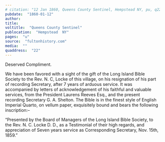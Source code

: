 ```yaml
---
# citation: "12 Jan 1860, Queens County Sentinel, Hempstead NY, pu, q22, fultonhistory.com."
pubdate:  "1860-01-12"
author: 
title: 
voltitle:  "Queens County Sentinel"
publocation:  "Hempstead  NY"
pages:  "u"
source:  "fultonhistory.com"
media:  ""
quaddress:  "22"
---
```


Deserved Compliment. 

We have been favored with a sight of the gift of the Long Island Bible Society to the Rev. N. C, Locke of this village, on his resignation of his part of recording Secretary, after 7 years of arduous service. It was accompanied by letters of acknowledgement of his faithful and valuable services, from the President Laurens Reeves Esq., and the present recording Secretary G. A. Shelton. The Bible is in the finest style of English Imperial Quarto, on vellum paper, exquisitely bound and bears the following inscription:– 

“Presented by the Board of Managers of the Long Island Bible Society, to the Rev. N. C. Locke D. D., as a Testimonial of their high regards, and appreciation of Seven years service as Corresponding Secretary, Nov. 15th, 1859.” 

